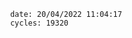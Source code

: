 

                date: 20/04/2022 11:04:17
                cycles: 19320

                         